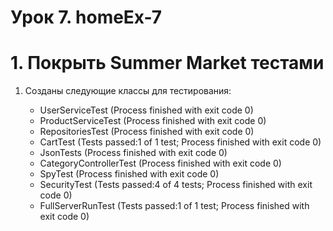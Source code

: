 # Урок 7. homeEx-7

# 1. Покрыть Summer Market тестами

1. Созданы следующие классы для тестирования:
   
    + UserServiceTest (Process finished with exit code 0)
    + ProductServiceTest (Process finished with exit code 0)
    + RepositoriesTest (Process finished with exit code 0)
    + CartTest (Tests passed:1 of 1 test; Process finished with exit code 0)
    + JsonTests (Process finished with exit code 0)
    + CategoryControllerTest (Process finished with exit code 0)
    + SpyTest (Process finished with exit code 0)
    + SecurityTest (Tests passed:4 of 4 tests; Process finished with exit code 0)
    + FullServerRunTest (Tests passed:1 of 1 test; Process finished with exit code 0)
